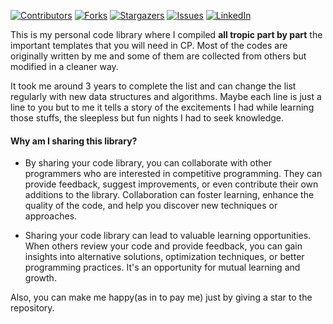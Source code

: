 [![Contributors][contributors-shield]][contributors-url]
[![Forks][forks-shield]][forks-url]
[![Stargazers][stars-shield]][stars-url]
[![Issues][issues-shield]][issues-url]
[![LinkedIn][linkedin-shield]][linkedin-url]


This is my personal code library where I compiled **all tropic part by part** the important templates that you will need in CP. Most of the codes are originally written by me and some of them are collected from others but modified in a cleaner way.



It took me around 3 years to complete the list and can change the list regularly with new data structures and algorithms. Maybe each line is just a line to you but to me it tells a story of the excitements I had while learning those stuffs, the sleepless but fun nights I had to seek knowledge. 

#### Why am I sharing this library?

- By sharing your code library, you can collaborate with other programmers who are interested in competitive programming. They can provide feedback, suggest improvements, or even contribute their own additions to the library. Collaboration can foster learning, enhance the quality of the code, and help you discover new techniques or approaches.

- Sharing your code library can lead to valuable learning opportunities. When others review your code and provide feedback, you can gain insights into alternative solutions, optimization techniques, or better programming practices. It's an opportunity for mutual learning and growth.



Also, you can make me happy(as in to pay me) just by giving a star to the repository.




[contributors-shield]: https://img.shields.io/github/contributors/DANIGAIN/code-library.svg?style=for-the-badge
[contributors-url]: https://github.com/DANIGAIN/code-library/graphs/contributors
[forks-shield]: https://img.shields.io/github/forks/DANIGAIN/code-library.svg?style=for-the-badge
[forks-url]: https://github.com/DANIGAIN/code-library/network/members
[stars-shield]: https://img.shields.io/github/stars/DANIGAIN/code-library.svg?style=for-the-badge
[stars-url]: https://github.com/DANIGAIN/code-library/stargazers
[issues-shield]: https://img.shields.io/github/issues/DANIGAIN/code-library.svg?style=for-the-badge
[issues-url]: https://github.com/DANIGAIN/code-library/issues
[linkedin-shield]: https://img.shields.io/badge/-LinkedIn-black.svg?style=for-the-badge&logo=linkedin&colorB=555
[linkedin-url]: https://linkedin.com/in/dani-gain